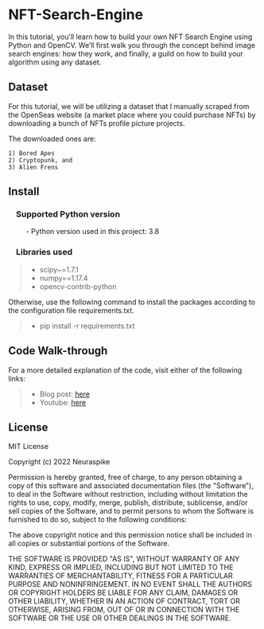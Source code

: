 # NFT-Search-Engine
In this tutorial, you’ll learn how to build your own NFT Search Engine using Python and OpenCV. We’ll first walk you through the concept behind image search engines: how they work, and finally, a guild on how to build your algorithm using any dataset.


## Dataset

For this tutorial, we will be utilizing a dataset that I manually scraped from the OpenSeas website (a market place where you could purchase NFTs) by downloading a bunch of NFTs profile picture projects.

The downloaded ones are:

    1) Bored Apes
    2) Cryptopunk, and
    3) Alien Frens


## Install

### &nbsp;&nbsp;&nbsp; Supported Python version
&nbsp;&nbsp;&nbsp;&nbsp;&nbsp;&nbsp;&nbsp;&nbsp;&nbsp;- Python version used in this project: 3.8

### &nbsp;&nbsp;&nbsp; Libraries used

> *  scipy~=1.7.1
> *  numpy==1.17.4
> *  opencv-contrib-python

Otherwise, use the following command to install the packages according to the configuration file requirements.txt.

> *  pip install -r requirements.txt


## Code Walk-through 

For a more detailed explanation of the code, visit either of the following links:

> * Blog post: <a href="https://neuraspike.com/blog/nft-search-engine-python-opencv/" rel="nofollow">here</a> 
> * Youtube:  <a href="https://www.youtube.com/watch?v=y2RNPnaLcEc" rel="nofollow">here</a> 


## License

MIT License

Copyright (c) 2022 Neuraspike

Permission is hereby granted, free of charge, to any person obtaining a copy
of this software and associated documentation files (the "Software"), to deal
in the Software without restriction, including without limitation the rights
to use, copy, modify, merge, publish, distribute, sublicense, and/or sell
copies of the Software, and to permit persons to whom the Software is
furnished to do so, subject to the following conditions:

The above copyright notice and this permission notice shall be included in all
copies or substantial portions of the Software.

THE SOFTWARE IS PROVIDED "AS IS", WITHOUT WARRANTY OF ANY KIND, EXPRESS OR
IMPLIED, INCLUDING BUT NOT LIMITED TO THE WARRANTIES OF MERCHANTABILITY,
FITNESS FOR A PARTICULAR PURPOSE AND NONINFRINGEMENT. IN NO EVENT SHALL THE
AUTHORS OR COPYRIGHT HOLDERS BE LIABLE FOR ANY CLAIM, DAMAGES OR OTHER
LIABILITY, WHETHER IN AN ACTION OF CONTRACT, TORT OR OTHERWISE, ARISING FROM,
OUT OF OR IN CONNECTION WITH THE SOFTWARE OR THE USE OR OTHER DEALINGS IN THE
SOFTWARE.
